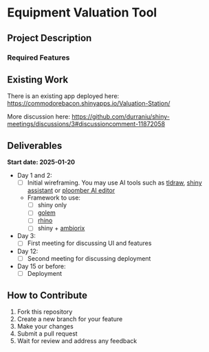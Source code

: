 # Equipment Valuation Tool


## Project Description

### Required Features

## Existing Work

There is an existing app deployed here:
https://commodorebacon.shinyapps.io/Valuation-Station/

More discussion here:
https://github.com/durraniu/shiny-meetings/discussions/3#discussioncomment-11872058

## Deliverables

**Start date: 2025-01-20**

- Day 1 and 2:
  - [ ] Initial wireframing. You may use AI tools such as
    [tldraw](https://www.tldraw.com/), [shiny
    assistant](https://gallery.shinyapps.io/assistant/#) or [ploomber AI
    editor](https://editor.ploomber.io/)
  - Framework to use:
    - [ ] shiny only
    - [ ] [golem](https://github.com/ThinkR-open/golem)
    - [ ] [rhino](https://github.com/Appsilon/rhino)
    - [ ] shiny + [ambiorix](https://ambiorix.dev/)
- Day 3:
  - [ ] First meeting for discussing UI and features
- Day 12:
  - [ ] Second meeting for discussing deployment
- Day 15 or before:
  - [ ] Deployment
 
## How to Contribute
1. Fork this repository
2. Create a new branch for your feature
3. Make your changes
4. Submit a pull request
5. Wait for review and address any feedback
